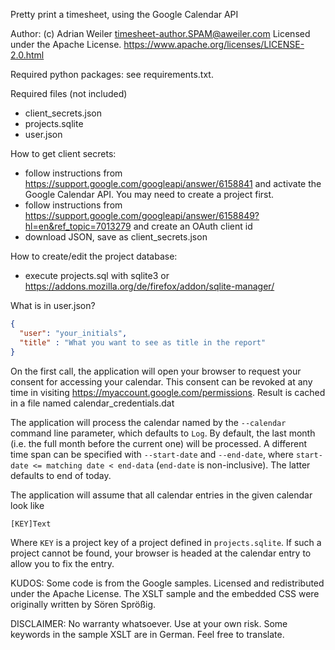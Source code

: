 Pretty print a timesheet, using the Google Calendar API

Author: (c) Adrian Weiler <timesheet-author.SPAM@aweiler.com>
Licensed under the Apache License. https://www.apache.org/licenses/LICENSE-2.0.html

Required python packages: see requirements.txt.

Required files (not included)

- client_secrets.json
- projects.sqlite
- user.json

How to get client secrets:
- follow instructions from https://support.google.com/googleapi/answer/6158841
and activate the Google Calendar API. You may need to create a project first.
- follow instructions from https://support.google.com/googleapi/answer/6158849?hl=en&ref_topic=7013279
and create an OAuth client id
- download JSON, save as client_secrets.json

How to create/edit the project database:
- execute projects.sql with sqlite3 or https://addons.mozilla.org/de/firefox/addon/sqlite-manager/

What is in user.json?
```json
{
  "user": "your_initials",
  "title" : "What you want to see as title in the report"
}
```

On the first call, the application will open your browser to request your consent for accessing your calendar.
This consent can be revoked at any time in visiting https://myaccount.google.com/permissions.
Result is cached in a file named calendar_credentials.dat

The application will process the calendar named by the `--calendar` command line parameter, which defaults to `Log`.
By default, the last month (i.e. the full month before the current one) will be processed.
A different time span can be specified with `--start-date` and `--end-date`, where `start-date <= matching date < end-data` (`end-date` is non-inclusive). The latter defaults to end of today.

The application will assume that all calendar entries in the given calendar look like

```
[KEY]Text
```

Where `KEY` is a project key of a project defined in `projects.sqlite`.
If such a project cannot be found, your browser is headed at the calendar entry to allow you to fix the entry.


KUDOS:
Some code is from the Google samples. Licensed and redistributed under the Apache License.
The XSLT sample and the embedded CSS were originally written by Sören Sprößig.

DISCLAIMER:
No warranty whatsoever. Use at your own risk.
Some keywords in the sample XSLT are in German. Feel free to translate.
